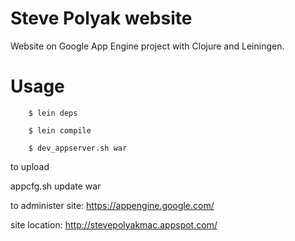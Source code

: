 Steve Polyak website
=====

Website on Google App Engine project with Clojure and Leiningen.

Usage
=====

        $ lein deps

        $ lein compile

        $ dev_appserver.sh war

to upload

appcfg.sh update war

to administer site: 
https://appengine.google.com/

site location: 
http://stevepolyakmac.appspot.com/
